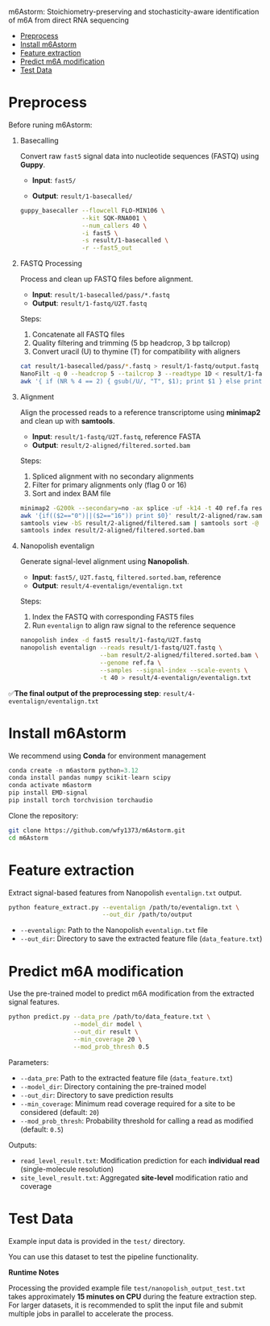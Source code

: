 m6Astorm: Stoichiometry-preserving and stochasticity-aware identification of m6A from direct RNA sequencing

- [Preprocess](#preprocess)
- [Install m6Astorm](#install-m6astorm)
- [Feature extraction](#feature-extraction)
- [Predict m6A modification](#predict-m6a-modification)
- [Test Data](#test-data)

# Preprocess

Before runing m6Astorm:

1. Basecalling

   Convert raw `fast5` signal data into nucleotide sequences (FASTQ) using **Guppy**.

   - **Input**: `fast5/`

   - **Output**: `result/1-basecalled/`

   ```bash
   guppy_basecaller --flowcell FLO-MIN106 \
                    --kit SQK-RNA001 \
                    --num_callers 40 \
                    -i fast5 \
                    -s result/1-basecalled \
                    -r --fast5_out
   ```

2. FASTQ Processing

   Process and clean up FASTQ files before alignment.

   - **Input**: `result/1-basecalled/pass/*.fastq`
   - **Output**: `result/1-fastq/U2T.fastq`

   Steps:

   1. Concatenate all FASTQ files
   2. Quality filtering and trimming (5 bp headcrop, 3 bp tailcrop)
   3. Convert uracil (U) to thymine (T) for compatibility with aligners

   ```bash
   cat result/1-basecalled/pass/*.fastq > result/1-fastq/output.fastq
   NanoFilt -q 0 --headcrop 5 --tailcrop 3 --readtype 1D < result/1-fastq/output.fastq > result/1-fastq/h5t3.fastq
   awk '{ if (NR % 4 == 2) { gsub(/U/, "T", $1); print $1 } else print }' result/1-fastq/h5t3.fastq > result/1-fastq/U2T.fastq
   ```

3. Alignment

   Align the processed reads to a reference transcriptome using **minimap2** and clean up with **samtools**.

   - **Input**: `result/1-fastq/U2T.fastq`, reference FASTA
   - **Output**: `result/2-aligned/filtered.sorted.bam`

   Steps:

   1. Spliced alignment with no secondary alignments
   2. Filter for primary alignments only (flag 0 or 16)
   3. Sort and index BAM file

   ```bash
   minimap2 -G200k --secondary=no -ax splice -uf -k14 -t 40 ref.fa result/1-fastq/U2T.fastq > result/2-aligned/raw.sam
   awk '{if(($2=="0")||($2=="16")) print $0}' result/2-aligned/raw.sam > result/2-aligned/filtered.sam
   samtools view -bS result/2-aligned/filtered.sam | samtools sort -@ 40 -o result/2-aligned/filtered.sorted.bam
   samtools index result/2-aligned/filtered.sorted.bam
   ```

4. Nanopolish eventalign

   Generate signal-level alignment using **Nanopolish**.

   - **Input**: `fast5/`, `U2T.fastq`, `filtered.sorted.bam`, reference
   - **Output**: `result/4-eventalign/eventalign.txt`

   Steps:

   1. Index the FASTQ with corresponding FAST5 files
   2. Run `eventalign` to align raw signal to the reference sequence

   ```bash
   nanopolish index -d fast5 result/1-fastq/U2T.fastq
   nanopolish eventalign --reads result/1-fastq/U2T.fastq \
                         --bam result/2-aligned/filtered.sorted.bam \
                         --genome ref.fa \
                         --samples --signal-index --scale-events \
                         -t 40 > result/4-eventalign/eventalign.txt
   ```

✅**The final output of the preprocessing step**: `result/4-eventalign/eventalign.txt`

# Install m6Astorm

We recommend using **Conda** for environment management

```python 
conda create -n m6astorm python=3.12
conda install pandas numpy scikit-learn scipy
conda activate m6astorm
pip install EMD-signal
pip install torch torchvision torchaudio
```

Clone the repository:

```bash
git clone https://github.com/wfy1373/m6Astorm.git
cd m6Astorm
```

# Feature extraction

Extract signal-based features from Nanopolish `eventalign.txt` output.

```bash
python feature_extract.py --eventalign /path/to/eventalign.txt \
                          --out_dir /path/to/output
```

- `--eventalign`: Path to the Nanopolish `eventalign.txt` file
- `--out_dir`: Directory to save the extracted feature file (`data_feature.txt`)

# Predict m6A modification

Use the pre-trained model to predict m6A modification from the extracted signal features.

```bash
python predict.py --data_pre /path/to/data_feature.txt \
                  --model_dir model \
                  --out_dir result \
                  --min_coverage 20 \
                  --mod_prob_thresh 0.5
```

Parameters:

- `--data_pre`: Path to the extracted feature file (`data_feature.txt`)
- `--model_dir`: Directory containing the pre-trained model
- `--out_dir`: Directory to save prediction results
- `--min_coverage`: Minimum read coverage required for a site to be considered (default: `20`)
- `--mod_prob_thresh`: Probability threshold for calling a read as modified (default: `0.5`)

Outputs:

- `read_level_result.txt`: Modification prediction for each **individual read** (single-molecule resolution)
- `site_level_result.txt`: Aggregated **site-level** modification ratio and coverage

# Test Data

Example input data is provided in the `test/` directory. 

You can use this dataset to test the pipeline functionality.

**Runtime Notes**

Processing the provided example file `test/nanopolish_output_test.txt` takes approximately **15 minutes on CPU** during the feature extraction step.
For larger datasets, it is recommended to split the input file and submit multiple jobs in parallel to accelerate the process.